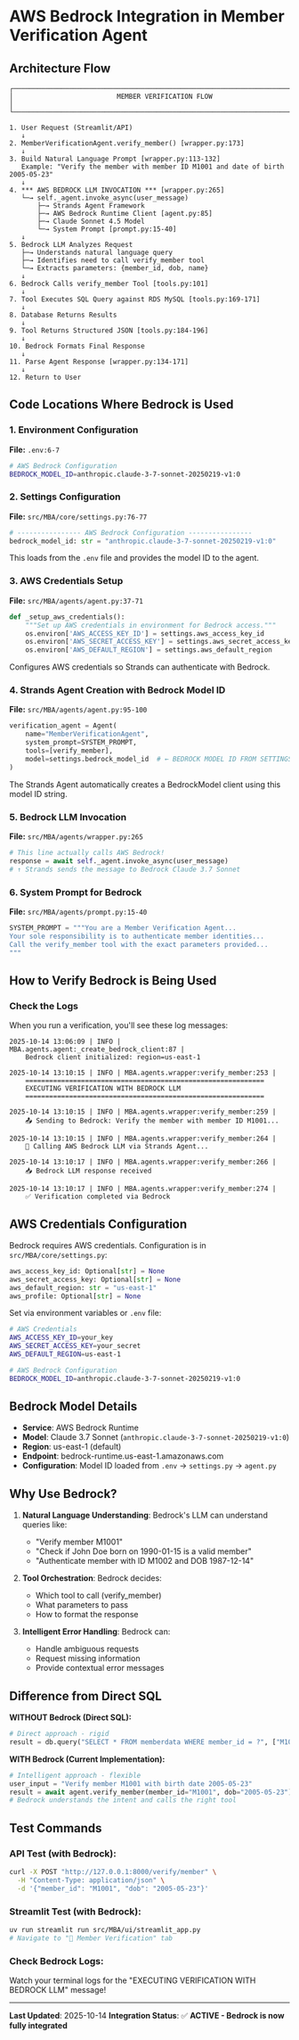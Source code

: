 # AWS Bedrock Integration in Member Verification Agent

## Architecture Flow

```
┌─────────────────────────────────────────────────────────────────────────────┐
│                          MEMBER VERIFICATION FLOW                            │
└─────────────────────────────────────────────────────────────────────────────┘

1. User Request (Streamlit/API)
   ↓
2. MemberVerificationAgent.verify_member() [wrapper.py:173]
   ↓
3. Build Natural Language Prompt [wrapper.py:113-132]
   Example: "Verify the member with member ID M1001 and date of birth 2005-05-23"
   ↓
4. *** AWS BEDROCK LLM INVOCATION *** [wrapper.py:265]
   └─→ self._agent.invoke_async(user_message)
       ├─→ Strands Agent Framework
       ├─→ AWS Bedrock Runtime Client [agent.py:85]
       ├─→ Claude Sonnet 4.5 Model
       └─→ System Prompt [prompt.py:15-40]
   ↓
5. Bedrock LLM Analyzes Request
   ├─→ Understands natural language query
   ├─→ Identifies need to call verify_member tool
   └─→ Extracts parameters: {member_id, dob, name}
   ↓
6. Bedrock Calls verify_member Tool [tools.py:101]
   ↓
7. Tool Executes SQL Query against RDS MySQL [tools.py:169-171]
   ↓
8. Database Returns Results
   ↓
9. Tool Returns Structured JSON [tools.py:184-196]
   ↓
10. Bedrock Formats Final Response
   ↓
11. Parse Agent Response [wrapper.py:134-171]
   ↓
12. Return to User

```

## Code Locations Where Bedrock is Used

### 1. **Environment Configuration**
**File:** `.env:6-7`
```bash
# AWS Bedrock Configuration
BEDROCK_MODEL_ID=anthropic.claude-3-7-sonnet-20250219-v1:0
```

### 2. **Settings Configuration**
**File:** `src/MBA/core/settings.py:76-77`
```python
# ---------------- AWS Bedrock Configuration ----------------
bedrock_model_id: str = "anthropic.claude-3-7-sonnet-20250219-v1:0"
```
This loads from the `.env` file and provides the model ID to the agent.

### 3. **AWS Credentials Setup**
**File:** `src/MBA/agents/agent.py:37-71`
```python
def _setup_aws_credentials():
    """Set up AWS credentials in environment for Bedrock access."""
    os.environ['AWS_ACCESS_KEY_ID'] = settings.aws_access_key_id
    os.environ['AWS_SECRET_ACCESS_KEY'] = settings.aws_secret_access_key
    os.environ['AWS_DEFAULT_REGION'] = settings.aws_default_region
```
Configures AWS credentials so Strands can authenticate with Bedrock.

### 4. **Strands Agent Creation with Bedrock Model ID**
**File:** `src/MBA/agents/agent.py:95-100`
```python
verification_agent = Agent(
    name="MemberVerificationAgent",
    system_prompt=SYSTEM_PROMPT,
    tools=[verify_member],
    model=settings.bedrock_model_id  # ← BEDROCK MODEL ID FROM SETTINGS
)
```
The Strands Agent automatically creates a BedrockModel client using this model ID string.

### 5. **Bedrock LLM Invocation**
**File:** `src/MBA/agents/wrapper.py:265`
```python
# This line actually calls AWS Bedrock!
response = await self._agent.invoke_async(user_message)
# ↑ Strands sends the message to Bedrock Claude 3.7 Sonnet
```

### 6. **System Prompt for Bedrock**
**File:** `src/MBA/agents/prompt.py:15-40`
```python
SYSTEM_PROMPT = """You are a Member Verification Agent...
Your sole responsibility is to authenticate member identities...
Call the verify_member tool with the exact parameters provided...
"""
```

## How to Verify Bedrock is Being Used

### Check the Logs
When you run a verification, you'll see these log messages:

```
2025-10-14 13:06:09 | INFO | MBA.agents.agent:_create_bedrock_client:87 |
    Bedrock client initialized: region=us-east-1

2025-10-14 13:10:15 | INFO | MBA.agents.wrapper:verify_member:253 |
    ============================================================
    EXECUTING VERIFICATION WITH BEDROCK LLM
    ============================================================

2025-10-14 13:10:15 | INFO | MBA.agents.wrapper:verify_member:259 |
    📤 Sending to Bedrock: Verify the member with member ID M1001...

2025-10-14 13:10:15 | INFO | MBA.agents.wrapper:verify_member:264 |
    🤖 Calling AWS Bedrock LLM via Strands Agent...

2025-10-14 13:10:17 | INFO | MBA.agents.wrapper:verify_member:266 |
    📥 Bedrock LLM response received

2025-10-14 13:10:17 | INFO | MBA.agents.wrapper:verify_member:274 |
    ✅ Verification completed via Bedrock
```

## AWS Credentials Configuration

Bedrock requires AWS credentials. Configuration is in `src/MBA/core/settings.py`:

```python
aws_access_key_id: Optional[str] = None
aws_secret_access_key: Optional[str] = None
aws_default_region: str = "us-east-1"
aws_profile: Optional[str] = None
```

Set via environment variables or `.env` file:
```bash
# AWS Credentials
AWS_ACCESS_KEY_ID=your_key
AWS_SECRET_ACCESS_KEY=your_secret
AWS_DEFAULT_REGION=us-east-1

# AWS Bedrock Configuration
BEDROCK_MODEL_ID=anthropic.claude-3-7-sonnet-20250219-v1:0
```

## Bedrock Model Details

- **Service**: AWS Bedrock Runtime
- **Model**: Claude 3.7 Sonnet (`anthropic.claude-3-7-sonnet-20250219-v1:0`)
- **Region**: us-east-1 (default)
- **Endpoint**: bedrock-runtime.us-east-1.amazonaws.com
- **Configuration**: Model ID loaded from `.env` → `settings.py` → `agent.py`

## Why Use Bedrock?

1. **Natural Language Understanding**: Bedrock's LLM can understand queries like:
   - "Verify member M1001"
   - "Check if John Doe born on 1990-01-15 is a valid member"
   - "Authenticate member with ID M1002 and DOB 1987-12-14"

2. **Tool Orchestration**: Bedrock decides:
   - Which tool to call (verify_member)
   - What parameters to pass
   - How to format the response

3. **Intelligent Error Handling**: Bedrock can:
   - Handle ambiguous requests
   - Request missing information
   - Provide contextual error messages

## Difference from Direct SQL

**WITHOUT Bedrock (Direct SQL):**
```python
# Direct approach - rigid
result = db.query("SELECT * FROM memberdata WHERE member_id = ?", ["M1001"])
```

**WITH Bedrock (Current Implementation):**
```python
# Intelligent approach - flexible
user_input = "Verify member M1001 with birth date 2005-05-23"
result = await agent.verify_member(member_id="M1001", dob="2005-05-23")
# Bedrock understands the intent and calls the right tool
```

## Test Commands

### API Test (with Bedrock):
```bash
curl -X POST "http://127.0.0.1:8000/verify/member" \
  -H "Content-Type: application/json" \
  -d '{"member_id": "M1001", "dob": "2005-05-23"}'
```

### Streamlit Test (with Bedrock):
```bash
uv run streamlit run src/MBA/ui/streamlit_app.py
# Navigate to "👤 Member Verification" tab
```

### Check Bedrock Logs:
Watch your terminal logs for the "EXECUTING VERIFICATION WITH BEDROCK LLM" message!

---

**Last Updated**: 2025-10-14
**Integration Status**: ✅ **ACTIVE - Bedrock is now fully integrated**
